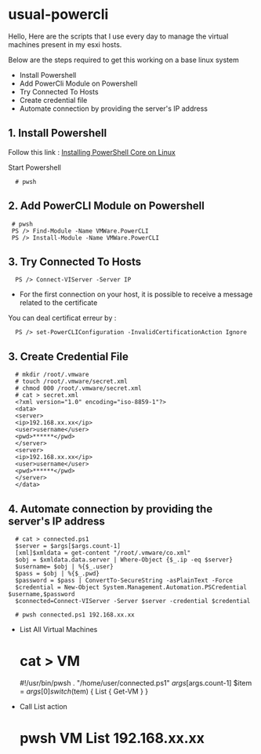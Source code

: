 # usual-powercli

Hello,
Here are the scripts that I use every day to manage the virtual machines present in my esxi hosts.

  Below are the steps required to get this working on a base linux system

  - Install Powershell
  - Add PowerCli Module on Powershell
  - Try Connected To Hosts
  - Create credential file
  - Automate connection by providing the server's IP address


## 1. Install Powershell

  Follow this link : [Installing PowerShell Core on Linux](https://docs.microsoft.com/en-us/powershell/scripting/setup/installing-powershell-core-on-linux?view=powershell-6)

  Start Powershell

      # pwsh

## 2. Add PowerCLI Module on Powershell

     # pwsh
     PS /> Find-Module -Name VMWare.PowerCLI
     PS /> Install-Module -Name VMWare.PowerCLI

## 3. Try Connected To Hosts

      PS /> Connect-VIServer -Server IP      

   - For the first connection on your host, it is possible to receive a message related to the certificate

   You can deal certificat erreur by :

      PS /> set-PowerCLIConfiguration -InvalidCertificationAction Ignore

## 3. Create Credential File

      # mkdir /root/.vmware
      # touch /root/.vmware/secret.xml
      # chmod 000 /root/.vmware/secret.xml
      # cat > secret.xml
      <?xml version="1.0" encoding="iso-8859-1"?>
      <data>
      <server>
      <ip>192.168.xx.xx</ip>
      <user>username</user>
      <pwd>******</pwd>
      </server>
      <server>
      <ip>192.168.xx.xx</ip>
      <user>username</user>
      <pwd>******</pwd>
      </server>
      </data>

## 4. Automate connection by providing the server's IP address

      # cat > connected.ps1
      $server = $args[$args.count-1]
      [xml]$xmldata = get-content "/root/.vmware/co.xml"
      $obj = $xmldata.data.server | Where-Object {$_.ip -eq $server}
      $username= $obj | %{$_.user}
      $pass = $obj | %{$_.pwd}
      $password = $pass | ConvertTo-SecureString -asPlainText -Force
      $credential = New-Object System.Management.Automation.PSCredential $username,$password
      $connected=Connect-VIServer -Server $server -credential $credential

      # pwsh connected.ps1 192.168.xx.xx

  - List All Virtual Machines
      
      # cat > VM
      #!/usr/bin/pwsh
      . "/home/user/connected.ps1" $args[$args.count-1]
      $item = $args[0]
      switch($tem)
      {
            List
            {
              Get-VM
            }
      }

   - Call List action
      # pwsh VM List 192.168.xx.xx


